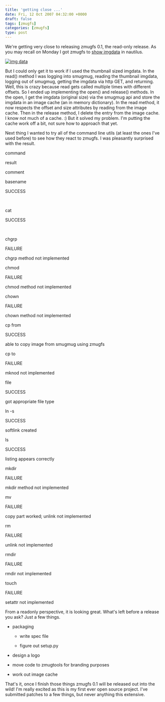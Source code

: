 ```yaml
---
title: 'getting close ...'
date: Fri, 12 Oct 2007 04:32:00 +0000
draft: false
tags: [zmugfs]
categories: [zmugfs]
type: post
---
```


We're getting very close to releasing zmugfs 0.1, the read-only release. As you may recall on Monday I got zmugfs to [show imgdata](http://zeusville.wordpress.com/2007/10/08/zmugfs-shows-image-data/) in nautilus.[](http://zeusville.files.wordpress.com/2007/10/zmugfs_imgdata.png "img data")

[![img data](http://zeusville.files.wordpress.com/2007/10/zmugfs_imgdata.thumbnail.png)](http://zeusville.files.wordpress.com/2007/10/zmugfs_imgdata.png "img data")

But I could only get it to work if I used the thumbnail sized imgdata. In the read() method I was logging into smugmug, reading the thumbnail imgdata, logging out of smugmug, getting the imgdata via http GET, and returning. Well, this is crazy because read gets called multiple times with different offsets. So I ended up implementing the open() and release() methods. In the open, I get the imgdata (original size) via the smugmug api and store the imgdata in an image cache (an in memory dictionary). In the read method, it now respects the offset and size attributes by reading from the image cache. Then in the release method, I delete the entry from the image cache. I know not much of a cache. :) But it solved my problem. I'm putting the cache work off a bit, not sure how to approach that yet.

Next thing I wanted to try all of the command line utils (at least the ones I've used before) to see how they react to zmugfs. I was pleasantly surprised with the result.

command

result

comment

basename

SUCCESS

 

cat

SUCCESS

 

chgrp

FAILURE

chgrp method not implemented

chmod

FAILURE

chmod method not implemented

chown

FAILURE

chown method not implemented

cp from

SUCCESS

able to copy image from smugmug using zmugfs

cp to

FAILURE

mknod not implemented

file

SUCCESS

got appropriate file type

ln -s

SUCCESS

softlink created

ls

SUCCESS

listing appears correctly

mkdir

FAILURE

mkdir method not implemented

mv

FAILURE

copy part worked; unlink not implemented

rm

FAILURE

unlink not implemented

rmdir

FAILURE

rmdir not implemented

touch

FAILURE

setattr not implemented

From a readonly perspective, it is looking great. What's left before a release you ask? Just a few things.

*   packaging
    
    *   write spec file
    
    *   figure out setup.py
    

*   design a logo

*   move code to zmugtools for branding purposes

*   work out image cache

That's it, once I finish those things zmugfs 0.1 will be released out into the wild! I'm really excited as this is my first ever open source project. I've submitted patches to a few things, but never anything this extensive.